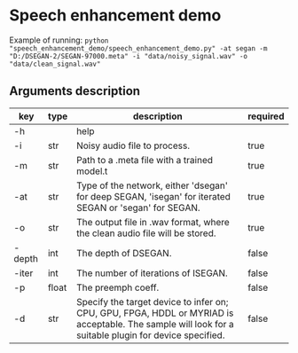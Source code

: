 # Speech enhancement demo

Example of running:
`
python "speech_enhancement_demo/speech_enhancement_demo.py" -at segan -m "D:/DSEGAN-2/SEGAN-97000.meta" -i "data/noisy_signal.wav" -o "data/clean_signal.wav"
`

## Arguments description

| key|type |description | required |
|----|---|---|---|
| -h |  | help | |
| -i | str | Noisy audio file to process. | true |
| -m | str | Path to a .meta file with a trained model.t | true |
| -at | str | Type of the network, either 'dsegan' for deep SEGAN, 'isegan' for iterated SEGAN or 'segan' for SEGAN. | true |
| -o | str | The output file in .wav format, where the clean audio file will be stored. | true |
| -depth | int | The depth of DSEGAN. | false |
| -iter | int | The number of iterations of ISEGAN.| false |
| -p | float | The preemph coeff. | false |
| -d | str | Specify the target device to infer on; CPU, GPU, FPGA, HDDL or MYRIAD is acceptable. The sample will look for a suitable plugin for device specified. | false |
